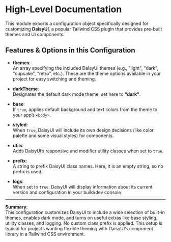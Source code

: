 # High-Level Documentation

This module exports a configuration object specifically designed for customizing **DaisyUI**, a popular Tailwind CSS plugin that provides pre-built themes and UI components.

## Features & Options in this Configuration

- **themes**:  
  An array specifying the included DaisyUI themes (e.g., "light", "dark", "cupcake", "retro", etc.). These are the theme options available in your project for easy switching and theming.

- **darkTheme**:  
  Designates the default dark mode theme, set here to **"dark"**.

- **base**:  
  If `true`, applies default background and text colors from the theme to your app’s `<body>`.

- **styled**:  
  When `true`, DaisyUI will include its own design decisions (like color palette and some visual styles) for components.

- **utils**:  
  Adds DaisyUI’s responsive and modifier utility classes when set to `true`.

- **prefix**:  
  A string to prefix DaisyUI class names. Here, it is an empty string, so no prefix is used.

- **logs**:  
  When set to `true`, DaisyUI will display information about its current version and configuration in your build/dev console.

---

**Summary**:  
This configuration customizes DaisyUI to include a wide selection of built-in themes, enables dark mode, and turns on useful extras like base styling, utility classes, and logging. No custom class prefix is applied. This setup is typical for projects wanting flexible theming with DaisyUI’s component library in a Tailwind CSS environment.
